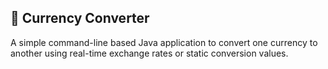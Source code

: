 ## 💱 Currency Converter 
A simple command-line based Java application to convert one currency to another using real-time exchange rates or static conversion values.
